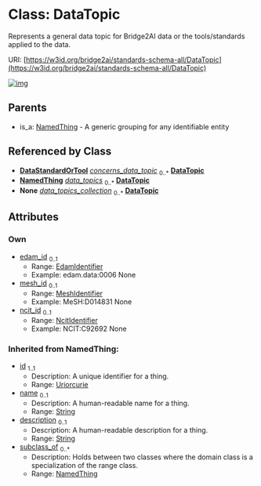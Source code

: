 
# Class: DataTopic


Represents a general data topic for Bridge2AI data or the tools/standards applied to the data.

URI: [https://w3id.org/bridge2ai/standards-schema-all/DataTopic](https://w3id.org/bridge2ai/standards-schema-all/DataTopic)


[![img](https://yuml.me/diagram/nofunky;dir:TB/class/[NamedThing],[DataStandardOrTool]-%20concerns_data_topic%200..*>[DataTopic&#124;edam_id:edam_identifier%20%3F;mesh_id:mesh_identifier%20%3F;ncit_id:ncit_identifier%20%3F;id(i):uriorcurie;name(i):string%20%3F;description(i):string%20%3F],[UseCase]-%20data_topics%200..*>[DataTopic],[DataTopicContainer]++-%20data_topics_collection%200..*>[DataTopic],[NamedThing]^-[DataTopic],[UseCase],[DataTopicContainer],[DataStandardOrTool])](https://yuml.me/diagram/nofunky;dir:TB/class/[NamedThing],[DataStandardOrTool]-%20concerns_data_topic%200..*>[DataTopic&#124;edam_id:edam_identifier%20%3F;mesh_id:mesh_identifier%20%3F;ncit_id:ncit_identifier%20%3F;id(i):uriorcurie;name(i):string%20%3F;description(i):string%20%3F],[UseCase]-%20data_topics%200..*>[DataTopic],[DataTopicContainer]++-%20data_topics_collection%200..*>[DataTopic],[NamedThing]^-[DataTopic],[UseCase],[DataTopicContainer],[DataStandardOrTool])

## Parents

 *  is_a: [NamedThing](NamedThing.md) - A generic grouping for any identifiable entity

## Referenced by Class

 *  **[DataStandardOrTool](DataStandardOrTool.md)** *[concerns_data_topic](concerns_data_topic.md)*  <sub>0..\*</sub>  **[DataTopic](DataTopic.md)**
 *  **[NamedThing](NamedThing.md)** *[data_topics](data_topics.md)*  <sub>0..\*</sub>  **[DataTopic](DataTopic.md)**
 *  **None** *[data_topics_collection](data_topics_collection.md)*  <sub>0..\*</sub>  **[DataTopic](DataTopic.md)**

## Attributes


### Own

 * [edam_id](edam_id.md)  <sub>0..1</sub>
     * Range: [EdamIdentifier](types/EdamIdentifier.md)
     * Example: edam.data:0006 None
 * [mesh_id](mesh_id.md)  <sub>0..1</sub>
     * Range: [MeshIdentifier](types/MeshIdentifier.md)
     * Example: MeSH:D014831 None
 * [ncit_id](ncit_id.md)  <sub>0..1</sub>
     * Range: [NcitIdentifier](types/NcitIdentifier.md)
     * Example: NCIT:C92692 None

### Inherited from NamedThing:

 * [id](id.md)  <sub>1..1</sub>
     * Description: A unique identifier for a thing.
     * Range: [Uriorcurie](types/Uriorcurie.md)
 * [name](name.md)  <sub>0..1</sub>
     * Description: A human-readable name for a thing.
     * Range: [String](types/String.md)
 * [description](description.md)  <sub>0..1</sub>
     * Description: A human-readable description for a thing.
     * Range: [String](types/String.md)
 * [subclass_of](subclass_of.md)  <sub>0..\*</sub>
     * Description: Holds between two classes where the domain class is a specialization of the range class.
     * Range: [NamedThing](NamedThing.md)
